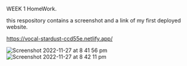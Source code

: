 WEEK 1 HomeWork.

this respository contains a screenshot and a link of my first deployed website.

https://vocal-stardust-ccd55e.netlify.app/

![Screenshot 2022-11-27 at 8 41 56 pm](https://user-images.githubusercontent.com/118101244/204129102-e0288304-6853-48e4-8cc1-30beecf09840.png)
![Screenshot 2022-11-27 at 8 42 11 pm](https://user-images.githubusercontent.com/118101244/204129112-4b88fdc3-abcd-4bc8-bbcf-4f786c3d4cec.png)


